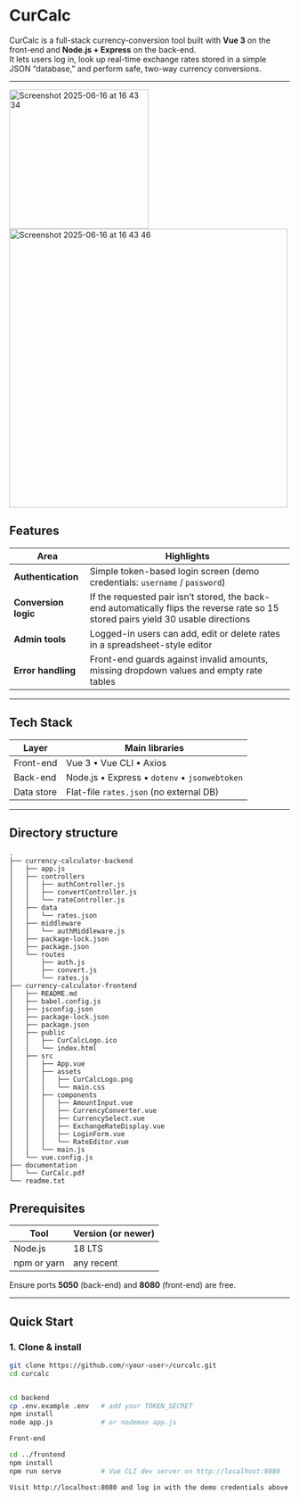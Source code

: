 # CurCalc

CurCalc is a full-stack currency-conversion tool built with **Vue 3** on the front-end and **Node.js + Express** on the back-end.  
It lets users log in, look up real-time exchange rates stored in a simple JSON “database,” and perform safe, two-way currency conversions.

---
<img width="250" alt="Screenshot 2025-06-16 at 16 43 34" src="https://github.com/user-attachments/assets/d7fa7b4e-b160-4561-8667-b34da35203aa" />
<img width="500" alt="Screenshot 2025-06-16 at 16 43 46" src="https://github.com/user-attachments/assets/e0c75687-1ee7-43f5-b106-2dd6d286532e" />



## Features

| Area | Highlights |
|------|-------------|
| **Authentication** | Simple token-based login screen (demo credentials: `username` / `password`) |
| **Conversion logic** | If the requested pair isn’t stored, the back-end automatically flips the reverse rate so 15 stored pairs yield 30 usable directions |
| **Admin tools** | Logged-in users can add, edit or delete rates in a spreadsheet-style editor |
| **Error handling** | Front-end guards against invalid amounts, missing dropdown values and empty rate tables |

---

## Tech Stack

| Layer | Main libraries |
|-------|----------------|
| Front-end | Vue 3 • Vue CLI • Axios |
| Back-end | Node.js • Express • `dotenv` • `jsonwebtoken` |
| Data store | Flat-file `rates.json` (no external DB) |

---

## Directory structure
```text
.
├── currency-calculator-backend
│   ├── app.js
│   ├── controllers
│   │   ├── authController.js
│   │   ├── convertController.js
│   │   └── rateController.js
│   ├── data
│   │   └── rates.json
│   ├── middleware
│   │   └── authMiddleware.js
│   ├── package-lock.json
│   ├── package.json
│   └── routes
│       ├── auth.js
│       ├── convert.js
│       └── rates.js
├── currency-calculator-frontend
│   ├── README.md
│   ├── babel.config.js
│   ├── jsconfig.json
│   ├── package-lock.json
│   ├── package.json
│   ├── public
│   │   ├── CurCalcLogo.ico
│   │   └── index.html
│   ├── src
│   │   ├── App.vue
│   │   ├── assets
│   │   │   ├── CurCalcLogo.png
│   │   │   └── main.css
│   │   ├── components
│   │   │   ├── AmountInput.vue
│   │   │   ├── CurrencyConverter.vue
│   │   │   ├── CurrencySelect.vue
│   │   │   ├── ExchangeRateDisplay.vue
│   │   │   ├── LoginForm.vue
│   │   │   └── RateEditor.vue
│   │   └── main.js
│   └── vue.config.js
├── documentation
│   └── CurCalc.pdf
└── readme.txt
```
## Prerequisites

| Tool | Version (or newer) |
|------|--------------------|
| Node.js | 18 LTS |
| npm or yarn | any recent |

Ensure ports **5050** (back-end) and **8080** (front-end) are free.

---

## Quick Start

### 1. Clone & install

```bash
git clone https://github.com/<your-user>/curcalc.git
cd curcalc


cd backend
cp .env.example .env   # add your TOKEN_SECRET
npm install
node app.js            # or nodemon app.js

Front-end

cd ../frontend
npm install
npm run serve          # Vue CLI dev server on http://localhost:8080

Visit http://localhost:8080 and log in with the demo credentials above.
